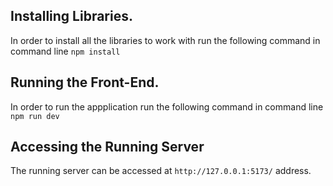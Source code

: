 ## Installing Libraries.
In order to install all the libraries to work with run the following command in command line `npm install`

## Running the Front-End.
In order to run the appplication run the following command in command line `npm run dev`

## Accessing the Running Server
The running server can be accessed at `http://127.0.0.1:5173/` address.
